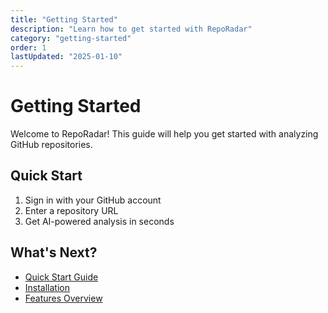 ```yaml
---
title: "Getting Started"
description: "Learn how to get started with RepoRadar"
category: "getting-started"
order: 1
lastUpdated: "2025-01-10"
---
```


# Getting Started

Welcome to RepoRadar! This guide will help you get started with analyzing GitHub repositories.

## Quick Start

1. Sign in with your GitHub account
2. Enter a repository URL
3. Get AI-powered analysis in seconds

## What's Next?

- [Quick Start Guide](./quick-start.md)
- [Installation](./installation.md)
- [Features Overview](../features/index.md)
